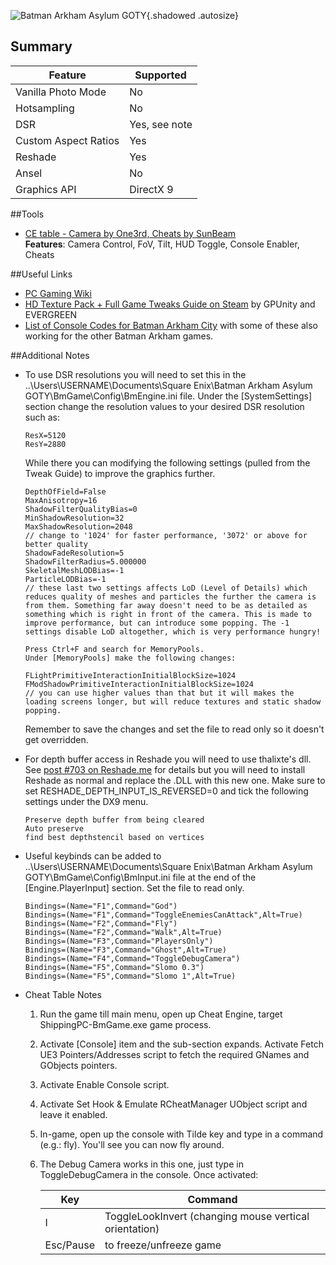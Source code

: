 ![Batman Arkham Asylum GOTY](Images\BatmanAA_header.png "Shot by One3rd"){.shadowed .autosize}

## Summary

Feature | Supported
--|--
Vanilla Photo Mode | No
Hotsampling | No
DSR | Yes, see note
Custom Aspect Ratios | Yes
Reshade | Yes
Ansel | No
Graphics API | DirectX 9
 
##Tools
* [CE table - Camera by One3rd, Cheats by SunBeam](..\CheatTables\BatmanAA_One3rd_Camera_Merged.CT)  
**Features**: Camera Control, FoV, Tilt, HUD Toggle, Console Enabler, Cheats

##Useful Links

* [PC Gaming Wiki](https://pcgamingwiki.com/wiki/Batman:_Arkham_Asylum)
* [HD Texture Pack + Full Game Tweaks Guide on Steam](https://steamcommunity.com/sharedfiles/filedetails/?id=1159691355) by GPUnity and EVERGREEN
* [List of Console Codes for Batman Arkham City](http://fearlessrevolution.com/viewtopic.php?t=1217) with some of these also working for the other Batman Arkham games.

##Additional Notes
* To use DSR resolutions you will need to set this in the ..\Users\USERNAME\Documents\Square Enix\Batman Arkham Asylum GOTY\BmGame\Config\BmEngine.ini file. Under the [SystemSettings] section change the resolution values to your desired DSR resolution such as:
    ```
    ResX=5120
    ResY=2880
    ```
    While there you can modifying the following settings (pulled from the Tweak Guide) to improve the graphics further.
    ```
    DepthOfField=False  
    MaxAnisotropy=16
    ShadowFilterQualityBias=0
    MinShadowResolution=32
    MaxShadowResolution=2048 
    // change to '1024' for faster performance, '3072' or above for better quality
    ShadowFadeResolution=5
    ShadowFilterRadius=5.000000
    SkeletalMeshLODBias=-1
    ParticleLODBias=-1
    // these last two settings affects LoD (Level of Details) which reduces quality of meshes and particles the further the camera is from them. Something far away doesn't need to be as detailed as something which is right in front of the camera. This is made to improve performance, but can introduce some popping. The -1 settings disable LoD altogether, which is very performance hungry!

    Press Ctrl+F and search for MemoryPools.
    Under [MemoryPools] make the following changes:

    FLightPrimitiveInteractionInitialBlockSize=1024
    FModShadowPrimitiveInteractionInitialBlockSize=1024
    // you can use higher values than that but it will makes the loading screens longer, but will reduce textures and static shadow popping.
    ```
    Remember to save the changes and set the file to read only so it doesn't get overridden. 

* For depth buffer access in Reshade you will need to use thalixte's dll. See [post #703 on Reshade.me](https://reshade.me/forum/general-discussion/4083-depth-buffer-detection-modification?start=700#32499) for details but you will need to install Reshade as normal and replace the .DLL with this new one. Make sure to set RESHADE_DEPTH_INPUT_IS_REVERSED=0 and tick the following settings under the DX9 menu.
    ```
    Preserve depth buffer from being cleared
    Auto preserve
    find best depthstencil based on vertices
    ```
* Useful keybinds can be added to ..\Users\USERNAME\Documents\Square Enix\Batman Arkham Asylum GOTY\BmGame\Config\BmInput.ini file at the end of the [Engine.PlayerInput] section. Set the file to read only.
    ```
    Bindings=(Name="F1",Command="God")
    Bindings=(Name="F1",Command="ToggleEnemiesCanAttack",Alt=True)
    Bindings=(Name="F2",Command="Fly")
    Bindings=(Name="F2",Command="Walk",Alt=True)
    Bindings=(Name="F3",Command="PlayersOnly")
    Bindings=(Name="F3",Command="Ghost",Alt=True)
    Bindings=(Name="F4",Command="ToggleDebugCamera")
    Bindings=(Name="F5",Command="Slomo 0.3")
    Bindings=(Name="F5",Command="Slomo 1",Alt=True)
    ```
* Cheat Table Notes
    1. Run the game till main menu, open up Cheat Engine, target ShippingPC-BmGame.exe game process.
    2. Activate [Console] item and the sub-section expands. Activate Fetch UE3 Pointers/Addresses script to fetch the required GNames and GObjects pointers. 
    3. Activate Enable Console script.
    4. Activate Set Hook & Emulate RCheatManager UObject script and leave it enabled.
    5. In-game, open up the console with Tilde key and type in a command (e.g.: fly). You'll see you can now fly around.
    6. The Debug Camera works in this one, just type in ToggleDebugCamera in the console. Once activated:

        Key | Command
        --|--
        I | ToggleLookInvert (changing mouse vertical orientation)
        Esc/Pause | to freeze/unfreeze game
